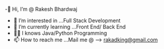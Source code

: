 -👏 Hi, I’m @ Rakesh Bhardwaj
- 👀 I’m interested in ...Full Stack Development
- 🌱 I’m currently learning ...Front End/ Back End 
- 🐱‍🏍 I knows Java/Python Programming
- 📫 How to reach me ...Mail me @ --> rakadking@gmail.com

<!---
rakadking/rakadking is a ✨ special ✨ repository because its `README.md` (this file) appears on your GitHub profile.
You can click the Preview link to take a look at your changes.
--->
